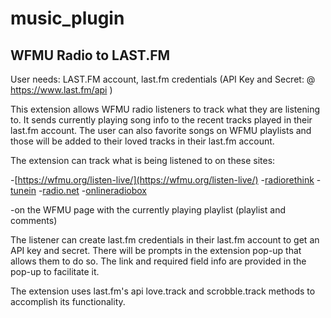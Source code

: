 # music_plugin

## WFMU Radio to LAST.FM

User needs:
LAST.FM account, last.fm credentials (API Key and Secret: @ https://www.last.fm/api )

This extension allows WFMU radio listeners to track what they are listening to. It sends currently playing song info to the recent tracks played in their last.fm account. The user can also favorite songs on WFMU playlists and those will be added to their loved tracks in their last.fm account.

The extension can track what is being listened to on these sites: 

  -[https://wfmu.org/listen-live/](https://wfmu.org/listen-live/)
  -[radiorethink](https://www.radiorethink.com/tuner/index.cfm?stationCode=wfmu)
  -[tunein](https://tunein.com/radio/WFMU-911-s28808/) 
  -[radio.net](https://www.radio.net/s/wfmu)
  -[onlineradiobox](https://onlineradiobox.com/us/wfmu/?cs=us.wfmu)

  -on the WFMU page with the currently playing playlist (playlist and comments)

The listener can create last.fm credentials in their last.fm account to get an API key and secret. There will be prompts in the extension pop-up that allows them to do so. The link and required field info are provided in the pop-up to facilitate it.

The extension uses last.fm's api love.track and scrobble.track methods to accomplish its functionality.
